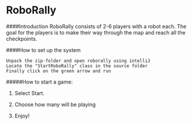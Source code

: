 # RoboRally



####Introduction 
RoboRally consists of 2-6 players with a robot each.
The goal for the players is to make their way through the map and reach all the checkpoints.



####How to set up the system
```
Unpack the zip-folder and open roborally using intelliJ
Locate the "StartRoboRally" class in the source folder
Finally click on the green arrow and run
```

#####How to start a game:

1. Select Start.

2. Choose how many will be playing

3. Enjoy!

